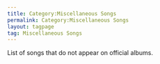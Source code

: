 ```yaml
---
title: Category:Miscellaneous Songs
permalink: Category:Miscellaneous Songs
layout: tagpage
tag: Miscellaneous Songs
---
```


List of songs that do not appear on official albums.
